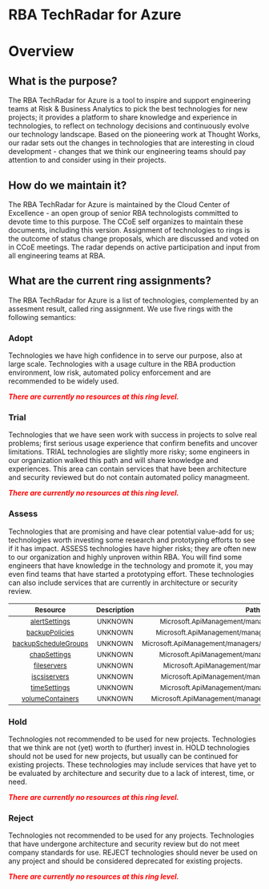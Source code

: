 
RBA TechRadar for Azure
=======================

# Overview

## What is the purpose?


The RBA TechRadar for Azure is a tool to inspire and support engineering teams at Risk & Business Analytics to pick the best technologies for new projects; it provides a platform to share knowledge and experience in technologies, to reflect on technology decisions and continuously evolve our technology landscape.  Based on the pioneering work at Thought Works, our radar sets out the changes in technologies that are interesting in cloud development - changes that we think our engineering teams should pay attention to and consider using in their projects.
## How do we maintain it?


The RBA TechRadar for Azure is maintained by the Cloud Center of Excellence - an open group of senior RBA technologists committed to devote time to this purpose.  The CCoE self organizes to maintain these documents, including this version.  Assignment of technologies to rings is the outcome of status change proposals, which are discussed and voted on in CCoE meetings.  The radar depends on active participation and input from all engineering teams at RBA.
## What are the current ring assignments?


The RBA TechRadar for Azure is a list of technologies, complemented by an assesment result, called ring assignment.  We use five rings with the following semantics:
### Adopt


Technologies we have high confidence in to serve our purpose, also at large scale.  Technologies with a usage culture in the RBA production environment, low risk, automated policy enforcement and are recommended to be widely used.  
  
***<font color="red"> There are currently no resources at this ring level. </font>***
### Trial


Technologies that we have seen work with success in projects to solve real problems;  first serious usage experience that confirm benefits and uncover limitations.  TRIAL technologies are slightly more risky; some engineers in our organization walked this path and will share knowledge and experiences.  This area can contain services that have been architecture and security reviewed but do not contain automated policy managmeent.  
  
***<font color="red"> There are currently no resources at this ring level. </font>***
### Assess


Technologies that are promising and have clear potential value-add for us; technologies worth investing some research and prototyping efforts to see if it has impact.  ASSESS technologies have higher risks;  they are often new to our organization and highly unproven within RBA.  You will find some engineers that have knowledge in the technology and promote it, you may even find teams that have started a prototyping effort.  These technologies can also include services that are currently in architecture or security review.  

|<sub>Resource</sub>|<sub>Description</sub>|<sub>Path</sub>|<sub>Status</sub>|
| :---: | :---: | :---: | :---: |
|<sub>[alertSettings](https://github.com/openrba/python-azure-techradar/tree/master/Microsoft.ApiManagement/managers/devices/alertSettings)</sub>|<sub>UNKNOWN</sub>|<sub>Microsoft.ApiManagement/managers/devices/alertSettings</sub>|<sub>ASSESS</sub>|
|<sub>[backupPolicies](https://github.com/openrba/python-azure-techradar/tree/master/Microsoft.ApiManagement/managers/devices/backupPolicies)</sub>|<sub>UNKNOWN</sub>|<sub>Microsoft.ApiManagement/managers/devices/backupPolicies</sub>|<sub>ASSESS</sub>|
|<sub>[backupScheduleGroups](https://github.com/openrba/python-azure-techradar/tree/master/Microsoft.ApiManagement/managers/devices/backupScheduleGroups)</sub>|<sub>UNKNOWN</sub>|<sub>Microsoft.ApiManagement/managers/devices/backupScheduleGroups</sub>|<sub>ASSESS</sub>|
|<sub>[chapSettings](https://github.com/openrba/python-azure-techradar/tree/master/Microsoft.ApiManagement/managers/devices/chapSettings)</sub>|<sub>UNKNOWN</sub>|<sub>Microsoft.ApiManagement/managers/devices/chapSettings</sub>|<sub>ASSESS</sub>|
|<sub>[fileservers](https://github.com/openrba/python-azure-techradar/tree/master/Microsoft.ApiManagement/managers/devices/fileservers)</sub>|<sub>UNKNOWN</sub>|<sub>Microsoft.ApiManagement/managers/devices/fileservers</sub>|<sub>ASSESS</sub>|
|<sub>[iscsiservers](https://github.com/openrba/python-azure-techradar/tree/master/Microsoft.ApiManagement/managers/devices/iscsiservers)</sub>|<sub>UNKNOWN</sub>|<sub>Microsoft.ApiManagement/managers/devices/iscsiservers</sub>|<sub>ASSESS</sub>|
|<sub>[timeSettings](https://github.com/openrba/python-azure-techradar/tree/master/Microsoft.ApiManagement/managers/devices/timeSettings)</sub>|<sub>UNKNOWN</sub>|<sub>Microsoft.ApiManagement/managers/devices/timeSettings</sub>|<sub>ASSESS</sub>|
|<sub>[volumeContainers](https://github.com/openrba/python-azure-techradar/tree/master/Microsoft.ApiManagement/managers/devices/volumeContainers)</sub>|<sub>UNKNOWN</sub>|<sub>Microsoft.ApiManagement/managers/devices/volumeContainers</sub>|<sub>ASSESS</sub>|

### Hold


Technologies not recommended to be used for new projects. Technologies that we think are not (yet) worth to (further) invest in.  HOLD technologies should not be used for new projects, but usually can be continued for existing projects.  These technologies may include services that have yet to be evaluated by architecture and security due to a lack of interest, time, or need.  
  
***<font color="red"> There are currently no resources at this ring level. </font>***
### Reject


Technologies not recommended to be used for any projects. Technologies that have undergone architecture and security review but do not meet company standards for use.  REJECT technologies should never be used on any project and should be considered deprecated for existing projects.  
  
***<font color="red"> There are currently no resources at this ring level. </font>***
